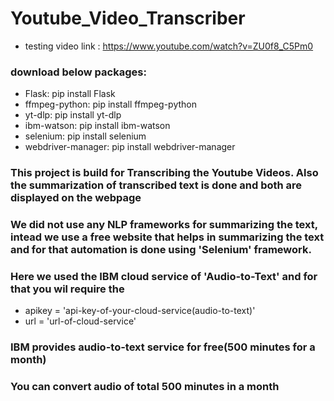 # Youtube_Video_Transcriber

* testing video link : https://www.youtube.com/watch?v=ZU0f8_C5Pm0

### download below packages:
  * Flask: pip install Flask
  *	ffmpeg-python: pip install ffmpeg-python
  * yt-dlp: pip install yt-dlp
  *	ibm-watson: pip install ibm-watson
  *	selenium: pip install selenium
  *	webdriver-manager: pip install webdriver-manager

### This project is build for Transcribing the Youtube Videos. Also the summarization of transcribed text is done and both are displayed on the webpage 
### We did not use any NLP frameworks for summarizing the text, intead we use a free website that helps in summarizing the text and for that automation is done using 'Selenium' framework.
### Here we used the IBM cloud service of 'Audio-to-Text' and for that you wil require the 
  * apikey = 'api-key-of-your-cloud-service(audio-to-text)'
  * url = 'url-of-cloud-service'

### IBM provides audio-to-text service for free(500 minutes for a month)
### You can convert audio of total 500 minutes in a month 
